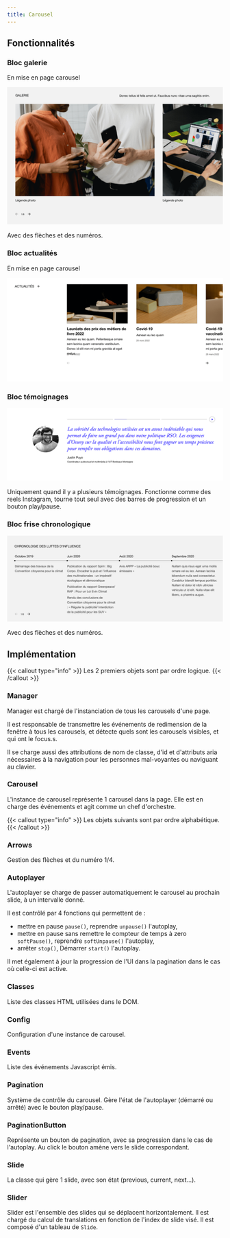 ```yaml
---
title: Carousel
---
```


## Fonctionnalités

### Bloc galerie

En mise en page carousel

![](gallery.png)

Avec des flèches et des numéros.

### Bloc actualités 

En mise en page carousel

![](posts.png)

### Bloc témoignages

![](testimonials.png)

Uniquement quand il y a plusieurs témoignages.
Fonctionne comme des reels Instagram, tourne tout seul avec des barres de progression et un bouton play/pause.

### Bloc frise chronologique

![](timeline.png)

Avec des flèches et des numéros.

## Implémentation

{{< callout type="info" >}}
  Les 2 premiers objets sont par ordre logique.
{{< /callout >}}

### Manager

Manager est chargé de l'instanciation de tous les carousels d'une page. 

Il est responsable de transmettre les événements de redimension de la fenêtre à tous les carousels, et détecte quels sont les carousels visibles, et qui ont le focus.s.

Il se charge aussi des attributions de nom de classe, d'id et d'attributs aria nécessaires à la navigation pour les personnes mal-voyantes ou naviguant au clavier.

### Carousel

L'instance de carousel représente 1 carousel dans la page.
Elle est en charge des événements et agit comme un chef d'orchestre.

{{< callout type="info" >}}
  Les objets suivants sont par ordre alphabétique.
{{< /callout >}}

### Arrows

Gestion des flèches et du numéro 1/4.

### Autoplayer

L'autoplayer se charge de passer automatiquement le carousel au prochain slide, à un intervalle donné.

Il est contrôlé par 4 fonctions qui permettent de : 
- mettre en pause `pause()`, reprendre `unpause()` l'autoplay,
- mettre en pause sans remettre le compteur de temps à zero `softPause()`, reprendre `softUnpause()` l'autoplay,
- arrêter `stop()`, Démarrer `start()` l'autoplay.

Il met également à jour la progression de l'UI dans la pagination dans le cas où celle-ci est active.

### Classes

Liste des classes HTML utilisées dans le DOM.

### Config

Configuration d'une instance de carousel.

### Events

Liste des événements Javascript émis.

### Pagination

Système de contrôle du carousel.
Gère l'état de l'autoplayer (démarré ou arrêté) avec le bouton play/pause.

### PaginationButton

Représente un bouton de pagination, avec sa progression dans le cas de l'autoplay. 
Au click le bouton amène vers le slide correspondant.

### Slide

La classe qui gère 1 slide, avec son état (previous, current, next...).

### Slider

Slider est l'ensemble des slides qui se déplacent horizontalement. 
Il est chargé du calcul de translations en fonction de l'index de slide visé.
Il est composé d'un tableau de `Slide`.
